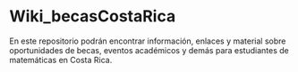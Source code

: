 # Wiki_becasCostaRica
En este repositorio podrán encontrar información, enlaces y material sobre oportunidades de becas, eventos académicos y demás para estudiantes de matemáticas en Costa Rica.
